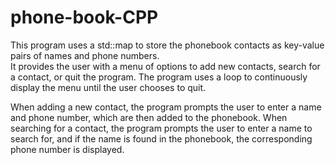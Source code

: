 # phone-book-CPP
This program uses a std::map to store the phonebook contacts as key-value pairs of names and phone numbers. <br>
It provides the user with a menu of options to add new contacts, search for a contact, or quit the program. The program uses a loop to continuously display the menu until the user chooses to quit. <p>When adding a new contact, the program prompts the user to enter a name and phone number, which are then added to the phonebook. When searching for a contact, the program prompts the user to enter a name to search for, and if the name is found in the phonebook, the corresponding phone number is displayed.
